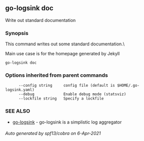 ## go-logsink doc

Write out standard documentation

### Synopsis


This command writes out some standard documentation.\

Main use case is for the homepage generated by Jekyll

```
go-logsink doc
```

### Options inherited from parent commands

```
      --config string     config file (default is $HOME/.go-logsink.yaml)
      --debug             Enable debug mode (statsviz)
      --lockfile string   Specify a lockfile
```

### SEE ALSO
* [go-logsink](go-logsink.md)	 - go-logsink is a simplistic log aggregator

###### Auto generated by spf13/cobra on 6-Apr-2021
